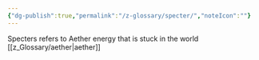 ```yaml
---
{"dg-publish":true,"permalink":"/z-glossary/specter/","noteIcon":""}
---
```


Specters refers to Aether energy that is stuck in the world 
[[z_Glossary/aether\|aether]]